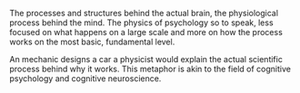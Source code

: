 The processes and structures behind the actual brain, the physiological process behind the mind. The physics of psychology so to speak, less focused on what happens on a large scale and more on how the process works on the most basic, fundamental level.

An mechanic designs a car a physicist would explain the actual scientific process behind why it works. This metaphor is akin to the field of cognitive psychology and cognitive neuroscience. 